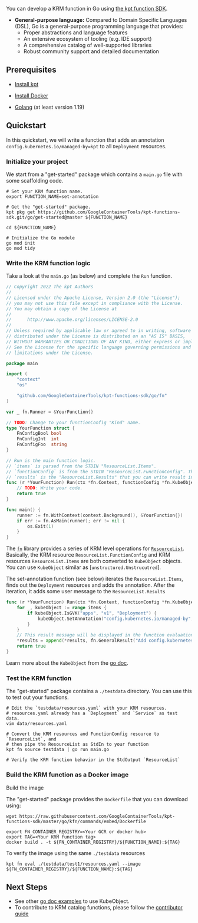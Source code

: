 You can develop a KRM function in Go using [the kpt function SDK].

- **General-purpose language:** Compared to Domain Specific Languages (DSL), Go
  is a general-purpose programming language that provides:
  - Proper abstractions and language features
  - An extensive ecosystem of tooling (e.g. IDE support)
  - A comprehensive catalog of well-supported libraries
  - Robust community support and detailed documentation

## Prerequisites

- [Install kpt](https://kpt.dev/installation/)

- [Install Docker](https://docs.docker.com/get-docker/)

- [Golang](https://go.dev/dl/) (at least version 1.19)

## Quickstart

In this quickstart, we will write a function that adds an annotation 
`config.kubernetes.io/managed-by=kpt` to all `Deployment` resources.

### Initialize your project

We start from a "get-started" package which contains a `main.go` file with some scaffolding code.

```shell
# Set your KRM function name.
export FUNCTION_NAME=set-annotation

# Get the "get-started" package.
kpt pkg get https://github.com/GoogleContainerTools/kpt-functions-sdk.git/go/get-started@master ${FUNCTION_NAME}

cd ${FUNCTION_NAME}

# Initialize the Go module
go mod init
go mod tidy
```

### Write the KRM function logic
 
Take a look at the `main.go` (as below) and complete the `Run` function.

```go
// Copyright 2022 The kpt Authors
//
// Licensed under the Apache License, Version 2.0 (the "License");
// you may not use this file except in compliance with the License.
// You may obtain a copy of the License at
//
//      http://www.apache.org/licenses/LICENSE-2.0
//
// Unless required by applicable law or agreed to in writing, software
// distributed under the License is distributed on an "AS IS" BASIS,
// WITHOUT WARRANTIES OR CONDITIONS OF ANY KIND, either express or implied.
// See the License for the specific language governing permissions and
// limitations under the License.

package main

import (
	"context"
	"os"

	"github.com/GoogleContainerTools/kpt-functions-sdk/go/fn"
)

var _ fn.Runner = &YourFunction{}

// TODO: Change to your functionConfig "Kind" name.
type YourFunction struct {
	FnConfigBool bool
	FnConfigInt  int
	FnConfigFoo  string
}

// Run is the main function logic.
// `items` is parsed from the STDIN "ResourceList.Items".
// `functionConfig` is from the STDIN "ResourceList.FunctionConfig". The value has been assigned to the r attributes
// `results` is the "ResourceList.Results" that you can write result info to.
func (r *YourFunction) Run(ctx *fn.Context, functionConfig *fn.KubeObject, items fn.KubeObjects, results *fn.Results) bool {
	// TODO: Write your code.
	return true
}

func main() {
	runner := fn.WithContext(context.Background(), &YourFunction{})
	if err := fn.AsMain(runner); err != nil {
		os.Exit(1)
	}
}
```

The [`fn`] library provides a series of KRM level operations for [`ResourceList`]. 
Basically, the KRM resource `ResourceList.FunctionConfig` and KRM resources `ResourceList.Items` are both converted to 
`KubeObject` objects. You can use `KubeObject` similar as [`unstructured.Unstrucutred`].

The set-annotation function (see below) iterates the `ResourceList.Items`, finds out the `Deployment` resources and
adds the annotation. After the iteration, it adds some user message to the `ResourceList.Results`

```go
func (r *YourFunction) Run(ctx *fn.Context, functionConfig *fn.KubeObject, items fn.KubeObjects, results *fn.Results) bool {
	for _, kubeObject := range items {
		if kubeObject.IsGVK("apps", "v1", "Deployment") {
			kubeObject.SetAnnotation("config.kubernetes.io/managed-by", "kpt")
		}
	}
	// This result message will be displayed in the function evaluation time.
	*results = append(*results, fn.GeneralResult("Add config.kubernetes.io/managed-by=kpt to all `Deployment` resources", fn.Info))
	return true
}
```

Learn more about the `KubeObject` from the [go doc](https://pkg.go.dev/github.com/GoogleContainerTools/kpt-functions-sdk/go/fn).


### Test the KRM function

The "get-started" package contains a `./testdata` directory. You can use this to test out your functions. 

```shell
# Edit the `testdata/resources.yaml` with your KRM resources. 
# resources.yaml already has a `Deployment` and `Service` as test data. 
vim data/resources.yaml

# Convert the KRM resources and FunctionConfig resource to `ResourceList`, and 
# then pipe the ResourceList as StdIn to your function
kpt fn source testdata | go run main.go

# Verify the KRM function behavior in the StdOutput `ResourceList`
```

### Build the KRM function as a Docker image

Build the image

The "get-started" package provides the `Dockerfile` that you can download using:
```shell
wget https://raw.githubusercontent.com/GoogleContainerTools/kpt-functions-sdk/master/go/kfn/commands/embed/Dockerfile
```

```shell
export FN_CONTAINER_REGISTRY=<Your GCR or docker hub>
export TAG=<Your KRM function tag>
docker build . -t ${FN_CONTAINER_REGISTRY}/${FUNCTION_NAME}:${TAG}
```

To verify the image using the same `./testdata` resources
```shell
kpt fn eval ./testdata/test1/resources.yaml --image ${FN_CONTAINER_REGISTRY}/${FUNCTION_NAME}:${TAG}
```

## Next Steps

- See other [go doc examples] to use KubeObject.
- To contribute to KRM catalog functions, please follow the [contributor guide](https://github.com/GoogleContainerTools/kpt-functions-catalog/blob/master/CONTRIBUTING.md)

[the kpt function SDK]: https://pkg.go.dev/github.com/GoogleContainerTools/kpt-functions-sdk/go/fn
[go doc examples]: https://pkg.go.dev/github.com/GoogleContainerTools/kpt-functions-sdk/go/fn/examples
[`fn`]: https://pkg.go.dev/github.com/GoogleContainerTools/kpt-functions-sdk/go/fn
[`ResourceList`]: https://github.com/kubernetes-sigs/kustomize/blob/master/cmd/config/docs/api-conventions/functions-spec.md
[`unstructured.Unstructured`]: https://pkg.go.dev/k8s.io/apimachinery/pkg/apis/meta/v1/unstructured
